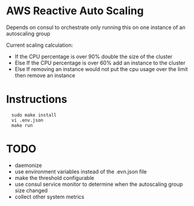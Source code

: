 AWS Reactive Auto Scaling
=========================

Depends on consul to orchestrate only running this on one instance of an autoscaling group

Current scaling calculation:
- If the CPU percentage is over 90% double the size of the cluster
- Else If the CPU percentage is over 60% add an instance to the cluster
- Else If removing an instance would not put the cpu usage over the limit then remove an instance

Instructions
============
```
  sudo make install
  vi .env.json
  make run
```

TODO
====
- daemonize
- use environment variables instead of the .evn.json file
- make the threshold configurable
- use consul service monitor to determine when the autoscaling group size changed
- collect other system metrics
